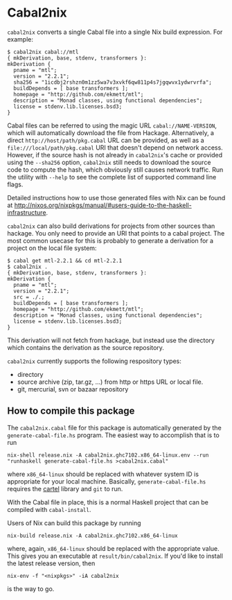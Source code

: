 Cabal2nix
=========

`cabal2nix` converts a single Cabal file into a single Nix build expression.
For example:

    $ cabal2nix cabal://mtl
    { mkDerivation, base, stdenv, transformers }:
    mkDerivation {
      pname = "mtl";
      version = "2.2.1";
      sha256 = "1icdbj2rshzn0m1zz5wa7v3xvkf6qw811p4s7jgqwvx1ydwrvrfa";
      buildDepends = [ base transformers ];
      homepage = "http://github.com/ekmett/mtl";
      description = "Monad classes, using functional dependencies";
      license = stdenv.lib.licenses.bsd3;
    }


Cabal files can be referred to using the magic URL `cabal://NAME-VERSION`,
which will automatically download the file from Hackage. Alternatively, a
direct `http://host/path/pkg.cabal` URL can be provided, as well as a
`file:///local/path/pkg.cabal` URI that doesn't depend on network access.
However, if the source hash is not already in `cabal2nix`'s cache or provided
using the `--sha256` option, `cabal2nix` still needs to download the source
code to compute the hash, which obviously still causes network traffic. Run the
utility with `--help` to see the complete list of supported command line flags.

Detailed instructions how to use those generated files with Nix can be found at
http://nixos.org/nixpkgs/manual/#users-guide-to-the-haskell-infrastructure.

`cabal2nix` can also build derivations for projects from other sources than
hackage. You only need to provide an URI that points to a cabal project. The
most common usecase for this is probably to generate a derivation for a project
on the local file system:

    $ cabal get mtl-2.2.1 && cd mtl-2.2.1
    $ cabal2nix .
    { mkDerivation, base, stdenv, transformers }:
    mkDerivation {
      pname = "mtl";
      version = "2.2.1";
      src = ./.;
      buildDepends = [ base transformers ];
      homepage = "http://github.com/ekmett/mtl";
      description = "Monad classes, using functional dependencies";
      license = stdenv.lib.licenses.bsd3;
    }

This derivation will not fetch from hackage, but instead use the directory which
contains the derivation as the source repository.

`cabal2nix` currently supports the following respository types:

* directory
* source archive (zip, tar.gz, ...) from http or https URL or local file.
* git, mercurial, svn or bazaar repository

How to compile this package
---------------------------

The `cabal2nix.cabal` file for this package is automatically generated by the
`generate-cabal-file.hs` program. The easiest way to accomplish that is to run

    nix-shell release.nix -A cabal2nix.ghc7102.x86_64-linux.env --run "runhaskell generate-cabal-file.hs >cabal2nix.cabal"

where `x86_64-linux` should be replaced with whatever system ID is appropriate
for your local machine. Basically, `generate-cabal-file.hs` requires the
[cartel](http://hackage.haskell.org/package/cartel) library and `git` to run.

With the Cabal file in place, this is a normal Haskell project that can be
compiled with `cabal-install`.

Users of Nix can build this package by running

    nix-build release.nix -A cabal2nix.ghc7102.x86_64-linux

where, again, `x86_64-linux` should be replaced with the appropriate value.
This gives you an executable at `result/bin/cabal2nix`. If you'd like to
install the latest release version, then

    nix-env -f "<nixpkgs>" -iA cabal2nix

is the way to go.
